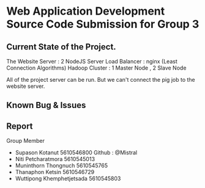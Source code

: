 # Web Application Development Source Code Submission for Group 3
## Current State of the Project.
The Website Server   : 2 NodeJS Server
Load Balancer : nginx (Least Connection Algorithms)
Hadoop Cluster : 1  Master Node  , 2  Slave Node

All of the project server can be run. But we can't connect the
pig job to the website server.

## Known Bug & Issues


## Report

Group Member

- Supason Kotanut 5610546800 Github : @Mistral
- Niti Petcharatmora 5610545013 
- Muninthorn Thongnuch 5610545765
- Thanaphon Ketsin 5610546729
- Wuttipong Khemphetjetsada 5610545803
